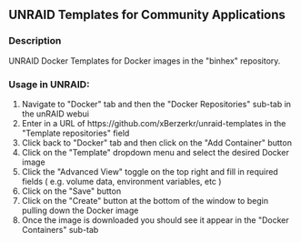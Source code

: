 <h2>UNRAID Templates for Community Applications</h2>

<h3>Description</h3>

UNRAID Docker Templates for Docker images in the "binhex" repository.

<h3>Usage in UNRAID:</h3>
<ol>
  <li>Navigate to "Docker" tab and then the "Docker Repositories" sub-tab in the unRAID webui</li>
  <li>Enter in a URL of https://github.com/xBerzerkr/unraid-templates in the "Template repositories" field</li>
  <li>Click back to "Docker" tab and then click on the "Add Container" button</li>
  <li>Click on the "Template" dropdown menu and select the desired Docker image</li>
  <li>Click the "Advanced View" toggle on the top right and fill in required fields ( e.g. volume data, environment variables, etc )</li>
  <li>Click on the "Save" button</li>
  <li>Click on the "Create" button at the bottom of the window to begin pulling down the Docker image</li>
  <li>Once the image is downloaded you should see it appear in the "Docker Containers" sub-tab</li>
</ol>
